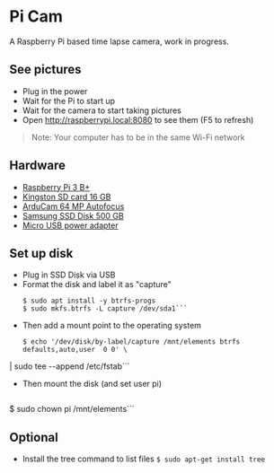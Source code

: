 # Pi Cam
A Raspberry Pi based time lapse camera, work in progress.

## See pictures
- Plug in the power
- Wait for the Pi to start up
- Wait for the camera to start taking pictures
- Open http://raspberrypi.local:8080 to see them (F5 to refresh)

> Note: Your computer has to be in the same Wi-Fi network

## Hardware
- [Raspberry Pi 3 B+](https://www.pi-shop.ch/raspberry-pi-3-model-b)
- [Kingston SD card 16 GB](https://www.pi-shop.ch/kingston-microsdhc-karte-industrial-uhs-i-16-gb)
- [ArduCam 64 MP Autofocus](https://www.pi-shop.ch/arducam-1-1-32-64mp-auto-focus-camera-module-for-raspberry-pi)
- [Samsung SSD Disk 500 GB](https://www.digitec.ch/en/s1/product/samsung-portable-t7-red-1000-gb-external-ssd-13199901)
- [Micro USB power adapter](https://www.pi-shop.ch/raspberry-pi-12-5w-micro-usb-power-supply-2255)

## Set up disk
- Plug in SSD Disk via USB
- Format the disk and label it as "capture"
    ```
    $ sudo apt install -y btrfs-progs
    $ sudo mkfs.btrfs -L capture /dev/sda1```

- Then add a mount point to the operating system
    ```
    $ echo '/dev/disk/by-label/capture /mnt/elements btrfs  defaults,auto,user  0 0' \
 | sudo tee --append /etc/fstab```

- Then mount the disk (and set user pi)

    ```$ mount /mnt/elements
$ sudo chown pi /mnt/elements```

## Optional
- Install the tree command to list files
    ```$ sudo apt-get install tree```
